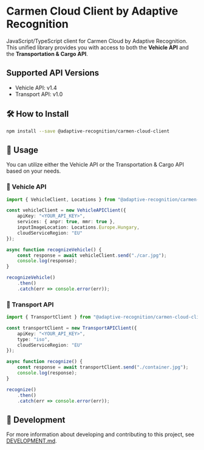 # Carmen Cloud Client by Adaptive Recognition

JavaScript/TypeScript client for Carmen Cloud by Adaptive Recognition. This unified library provides you with access to both the **Vehicle API** and the **Transportation & Cargo API**.

## Supported API Versions

- Vehicle API: v1.4
- Transport API: v1.0

## 🛠️ How to Install

```sh
npm install --save @adaptive-recognition/carmen-cloud-client
```

## 🚀 Usage

You can utilize either the Vehicle API or the Transportation & Cargo API based on your needs.

### 🚗 Vehicle API

```typescript
import { VehicleClient, Locations } from "@adaptive-recognition/carmen-cloud-client";

const vehicleClient = new VehicleAPIClient({
    apiKey: "<YOUR_API_KEY>",
    services: { anpr: true, mmr: true },
    inputImageLocation: Locations.Europe.Hungary,
    cloudServiceRegion: "EU"
});

async function recognizeVehicle() {
    const response = await vehicleClient.send("./car.jpg");
    console.log(response);
}

recognizeVehicle()
    .then()
    .catch(err => console.error(err));
```

### 🚚 Transport API

```typescript
import { TransportClient } from "@adaptive-recognition/carmen-cloud-client";

const transportClient = new TransportAPIClient({
    apiKey: "<YOUR_API_KEY>",
    type: "iso",
    cloudServiceRegion: "EU"
});

async function recognize() {
    const response = await transportClient.send("./container.jpg");
    console.log(response);
}

recognize()
    .then()
    .catch(err => console.error(err));
```

## 🔧 Development

For more information about developing and contributing to this project, see [DEVELOPMENT.md](DEVELOPMENT.md).
